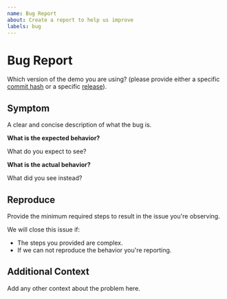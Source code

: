 ```yaml
---
name: Bug Report
about: Create a report to help us improve
labels: bug
---
```


# Bug Report

Which version of the demo you are using? (please provide either a specific
[commit
hash](https://github.com/snrakshith/xlox-ui/commits/main)
or a specific
[release](https://github.com/snrakshith/xlox-ui/releases)).

## Symptom

A clear and concise description of what the bug is.

**What is the expected behavior?**

What do you expect to see?

**What is the actual behavior?**

What did you see instead?

## Reproduce

Provide the minimum required steps to result in the issue you're observing.

We will close this issue if:

- The steps you provided are complex.
- If we can not reproduce the behavior you're reporting.

## Additional Context

Add any other context about the problem here.
